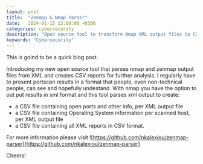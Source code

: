 ```yaml
---
layout: post
title:  "Zenmap & Nmap Parser"
date:   2024-01-15 13:00:00 +0300
categories: cybersecurity
description: "Open source tool to transform Nmap XML output files to CSV"
keywords: "Cybersecurity"
---
```


This is goind to be a quick blog post. 

Introducing my new open source tool that parses nmap and zenmap output files from XML and creates CSV reports for further analysis. 
I regularly have to present portscan results in a format that people, even non-technical people, can see and hopefully undestand. With nmap you have the option to out put results in xml format and this tool parses xml output to create:

- a CSV file containing open ports and other info, per XML output file
- a CSV file containing Operating System information per scanned host, per XML output file
- a CSV file containing all XML reports in CSV format.

For more information please visit ![https://github.com/nkalexiou/zenmap-parser](https://github.com/nkalexiou/zenmap-parser)

Cheers!